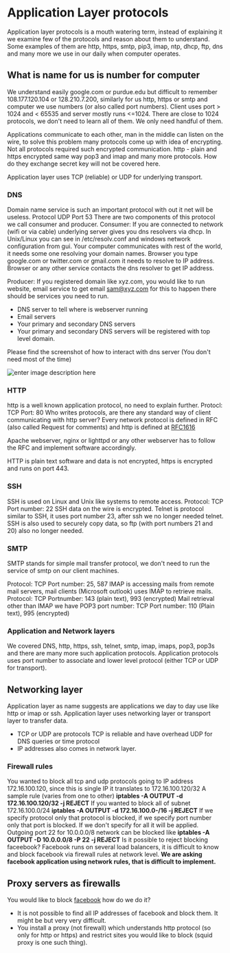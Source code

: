 # Application Layer protocols

Application layer protocols is a mouth watering term, instead of explaining it we examine few of the protocols and reason about them to understand. Some examples of them are http, https, smtp, pip3, imap, ntp, dhcp, ftp, dns and many more we use in our daily when computer operates. 

## What is name for us is number for computer

We understand easily google.com or purdue.edu but difficult to remember 108.177.120.104 or 128.210.7.200, similarly for us http, https or smtp and computer we use numbers (or also called port numbers). Client uses port > 1024 and < 65535 and server mostly runs <=1024. There are close to 1024 protocols, we don't need to learn all of them. We only need handful of them.

Applications communicate to each other, man in the middle can listen on the wire, to solve this problem many protocols come up with idea of encrypting. Not all protocols required such encrypted communication. http - plain and https encrypted same way pop3 and imap and many more protocols. How do they exchange secret key will not be covered here.

Application layer uses TCP (reliable) or UDP for underlying transport. 

### DNS 

Domain name service is such an important protocol with out it net will be useless.
Protocol  UDP
Port          53
There are two components of this protocol we call consumer and producer.
Consumer:
If you are connected to network (wifi or via cable) underlying server gives you dns resolvers via dhcp. In Unix/Linux you can see in /etc/resolv.conf and windows network configuration from gui.
Your computer communicates with rest of the world, it needs some one resolving your domain names. Browser you type google.com or twitter.com or gmail.com it needs to resolve to IP address. Browser or any other service contacts the dns resolver to get IP address. 

Producer:
If you registered domain like xyz.com, you would like to run website, email service to get email sam@xyz.com for this to happen there should be services you need to run.

 - DNS server to tell where is webserver running
 - Email servers
 - Your primary and secondary DNS servers
 - Your primary and secondary DNS servers will be registered with top level domain.

Please find the screenshot of how to interact with dns server (You don't need most of the time)

![enter image description here](file:///dns.png)

### HTTP

http is a well known application protocol, no need to explain further.
Protocl: TCP
Port: 80
Who writes protocols, are there any standard way of client communicating with http server? Every network protocol is defined in RFC (also called Request for comments) and http is defined at [RFC1616](https://datatracker.ietf.org/doc/html/rfc2616)

Apache webserver, nginx or lighttpd or any other webserver has to follow the RFC and implement software accordingly.

HTTP is plain text software and data is not encrypted, https is encrypted and runs on port 443.

### SSH

SSH is used on Linux and Unix like systems to remote access.
Protocol: TCP
Port number: 22
SSH data on the wire is encrypted.
Telnet is protocol similar to SSH, it uses port number 23, after ssh we no longer needed telnet.
SSH is also used to securely copy data, so ftp (with port numbers 21 and 20) also no longer needed.

### SMTP
SMTP stands for simple mail transfer protocol, we don't need to run the service of smtp on our client machines.

Protocol: TCP
Port number: 25, 587
IMAP is accessing mails from remote mail servers, mail clients (Microsoft outlook) uses IMAP to retrieve mails.
Protocol: TCP
Portnumber: 143 (plain text), 993 (encrypted)
Mail retrieval other than IMAP we have POP3
port number: TCP
Port number: 110 (Plain text), 995 (encrypted)

###  Application and Network layers

We covered DNS, http, https, ssh, telnet, smtp, imap, imaps, pop3, pop3s and there are many more such application protocols. Application protocols uses port number to associate and lower level protocol (either TCP or UDP for transport).

## Networking layer

Application layer as name suggests are applications we day to day use like http or imap or ssh. Application layer uses networking layer or transport layer to transfer data.

 - TCP or UDP are protocols TCP is reliable and have overhead UDP for DNS queries or time protocol
 - IP addresses also comes in network layer.

### Firewall rules
You wanted to block all tcp and udp protocols going to IP address 172.16.100.120, since this is single IP it translates to 172.16.100.120/32 A sample rule (varies from one to other)
**iptables -A OUTPUT -d 172.16.100.120/32 -j REJECT**
If you wanted to block all of subnet 172.16.100.0/24
**iptables -A OUTPUT -d 172.16.100.0-/16 -j REJECT**
If we specify protocol only that protocol is blocked, if we specify port number only that port is blocked. If we don't specify for all it will be applied.
Outgoing port 22 for 10.0.0.0/8 network can be blocked like
**iptables -A OUTPUT -D 10.0.0.0/8 -P 22 -j REJECT**
Is it possible to reject blocking faceebook?
Facebook runs on several load balancers, it is difficult to know and block facebook via firewall rules at network level.
**We are asking facebook application using network rules, that is difficult to implement.**
## Proxy servers as firewalls

You would like to block  [facebook](www.facebook.com) how do we do it?

 - It is not possible to find all IP addresses of facebook and block them. It might be but very very difficult.
 - You install a proxy (not firewall) which understands http protocol (so only for http or https) and restrict sites you would like to block (squid proxy is one such thing).

